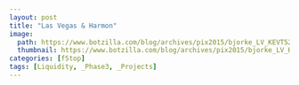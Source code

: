 ```yaml
---
layout: post
title: "Las Vegas & Harmon"
image:
  path: https://www.botzilla.com/blog/archives/pix2015/bjorke_LV_KEVT5209.jpg
  thumbnail: https://www.botzilla.com/blog/archives/pix2015/bjorke_LV_KEVT5209.jpg
categories: [fStop]
tags: [Liquidity, _Phase3, _Projects]
---
```






